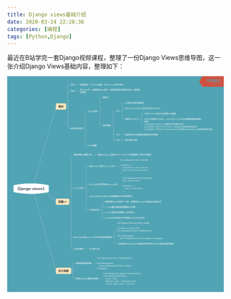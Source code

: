 ```yaml
---
title: Django views基础介绍
date: 2020-03-24 22:28:36
categories: [编程]
tags: [Python,Django]
---
```


最近在B站学完一套Django视频课程，整理了一份Django Views思维导图，这一张介绍Django Views基础内容，整理如下：

![](django-views1/Django_views1.png)